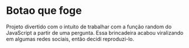 # Botao que foge
 Projeto divertido com o intuito de trabalhar com a função random do JavaScript a partir de uma pergunta. Essa brincadeira acabou viralizando em algumas redes sociais, então decidi reproduzi-lo.
